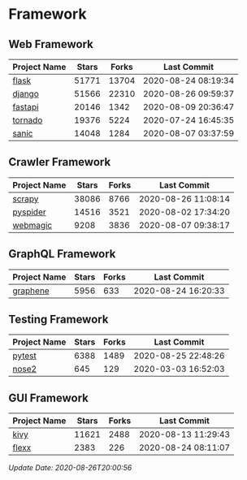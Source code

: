 # Framework

## Web Framework

| Project Name | Stars | Forks | Last Commit |
| ------------ | ----- | ----- | ----------- |
| [flask](https://github.com/pallets/flask) | 51771 | 13704 | 2020-08-24 08:19:34 |
| [django](https://github.com/django/django) | 51566 | 22310 | 2020-08-26 09:59:37 |
| [fastapi](https://github.com/tiangolo/fastapi) | 20146 | 1342 | 2020-08-09 20:36:47 |
| [tornado](https://github.com/tornadoweb/tornado) | 19376 | 5224 | 2020-07-24 16:45:35 |
| [sanic](https://github.com/huge-success/sanic) | 14048 | 1284 | 2020-08-07 03:37:59 |

## Crawler Framework

| Project Name | Stars | Forks | Last Commit |
| ------------ | ----- | ----- | ----------- |
| [scrapy](https://github.com/scrapy/scrapy) | 38086 | 8766 | 2020-08-26 11:08:14 |
| [pyspider](https://github.com/binux/pyspider) | 14516 | 3521 | 2020-08-02 17:34:20 |
| [webmagic](https://github.com/code4craft/webmagic) | 9208 | 3836 | 2020-08-07 09:38:17 |

## GraphQL Framework

| Project Name | Stars | Forks | Last Commit |
| ------------ | ----- | ----- | ----------- |
| [graphene](https://github.com/graphql-python/graphene) | 5956 | 633 | 2020-08-24 16:20:33 |

## Testing Framework

| Project Name | Stars | Forks | Last Commit |
| ------------ | ----- | ----- | ----------- |
| [pytest](https://github.com/pytest-dev/pytest) | 6388 | 1489 | 2020-08-25 22:48:26 |
| [nose2](https://github.com/nose-devs/nose2) | 645 | 129 | 2020-03-03 16:52:03 |

## GUI Framework

| Project Name | Stars | Forks | Last Commit |
| ------------ | ----- | ----- | ----------- |
| [kivy](https://github.com/kivy/kivy) | 11621 | 2488 | 2020-08-13 11:29:43 |
| [flexx](https://github.com/flexxui/flexx) | 2383 | 226 | 2020-08-24 08:11:07 |

*Update Date: 2020-08-26T20:00:56*